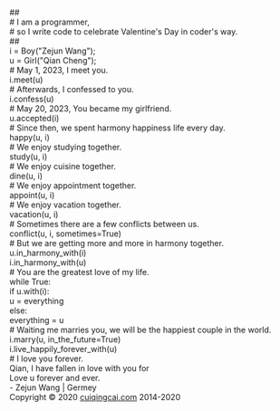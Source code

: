 <!DOCTYPE HTML>
<html>
<head>
	<title>Our Love Story</title>
	<meta http-equiv="content-type" content="text/html; charset=UTF-8">
	<meta name="viewport" content="width=device-width, initial-scale=1, maximum-scale=1, user-scalable=no">
	<style type="text/css">
		@font-face {
			font-family: digit;
			src: url('digital.ttf') format("truetype");
		}
	</style>
	<link href="css/default.css" type="text/css" rel="stylesheet">
	<script type="text/javascript" src="js/jquery.js"></script>
	<script type="text/javascript" src="js/garden.js"></script>
	<script type="text/javascript" src="js/functions.js"></script>
</head>

<body>
<div id="mainDiv">
	<div id="content">
		<div id="code">
			<span class="comments">##</span><br/>
			<span class="comments"># I am a programmer,</span><br/>
			<span class="comments"># so I write code to celebrate Valentine's Day in coder's way.</span><br/>
			<span class="comments">##</span><br/>
			i = Boy(<span class="string">"Zejun Wang"</span>);<br/>
			u = Girl(<span class="string">"Qian Cheng"</span>);<br/>
			<span class="comments"># May 1, 2023, I meet you. </span><br/>
			i.meet(u)<br/>
			<span class="comments"># Afterwards, I confessed to you. </span><br/>
			i.confess(u)<br/>
			<span class="comments"># May 20, 2023, You became my girlfriend.</span><br/>
			u.accepted(i)<br/>
			<span class="comments"># Since then, we spent harmony happiness life every day.</span><br/>
			happy(u, i)<br/>
			<span class="comments"># We enjoy studying together.</span><br/>
			study(u, i)<br/>
			<span class="comments"># We enjoy cuisine together.</span><br/>
			dine(u, i)<br/>
			<span class="comments"># We enjoy appointment together.</span><br/>
			appoint(u, i)<br/>
			<span class="comments"># We enjoy vacation together.</span><br/>
			vacation(u, i)<br/>
			<span class="comments"># Sometimes there are a few conflicts between us.</span><br/>
			conflict(u, i, sometimes=<span class="keyword">True</span>)<br/>
			<span class="comments"># But we are getting more and more in harmony together.</span><br/>
			u.in_harmony_with(i) <br/>
			i.in_harmony_with(u) <br/>
			<span class="comments"># You are the greatest love of my life.</span><br/>
			while <span class="keyword">True</span>:<br/>
			<span class="placeholder"></span><span class="keyword">if</span> u.with(i):<br/>
			<span class="placeholder"></span><span class="placeholder"></span>u = everything<br/>
			<span class="placeholder"></span><span class="keyword">else</span>:<br/>
			<span class="placeholder"></span><span class="placeholder"></span>everything = u<br/>
			<span class="comments"># Waiting me marries you, we will be the happiest couple in the world.</span><br/>
			i.marry(u, in_the_future=<span class="keyword">True</span>)<br/>
			i.live_happily_forever_with(u)<br/>
			<span class="comments"># I love you forever.</span><br/>
		</div>
		<div id="loveHeart">
			<canvas id="garden"></canvas>
			<div id="words">
				<div id="messages">
					Qian, I have fallen in love with you for
					<div id="elapseClock"></div>
				</div>
				<div id="loveu">
					Love u forever and ever.<br/>
					<div class="signature">- Zejun Wang | Germey</div>
				</div>
			</div>
		</div>
	</div>
	<div id="copyright">
		Copyright © 2020 <a href='http://cuiqingcai.com'>cuiqingcai.com</a> 2014-2020
	</div>
</div>
<script type="text/javascript">
	var offsetX = $("#loveHeart").width() / 2;
	var offsetY = $("#loveHeart").height() / 2 - 55;
	var together = new Date();
	// 此处月份介于 0 ~ 11 之间。用本地时间表示，如 8 月要用 7 表示。
	together.setFullYear(2018, 10, 5);
	together.setHours(15);
	together.setMinutes(0);
	together.setSeconds(0);
	together.setMilliseconds(0);

	if (!document.createElement('canvas').getContext) {
		var msg = document.createElement("div");
		msg.id = "errorMsg";
		msg.innerHTML = "Your browser doesn't support HTML5!<br/>Recommend use Chrome 14+/IE 9+/Firefox 7+/Safari 4+";
		document.body.appendChild(msg);
		$("#code").css("display", "none")
		$("#copyright").css("position", "absolute");
		$("#copyright").css("bottom", "10px");
		document.execCommand("stop");
	} else {
		setTimeout(function () {
			startHeartAnimation();
		}, 5000);

		timeElapse(together);
		setInterval(function () {
			timeElapse(together);
		}, 500);

		adjustCodePosition();
		$("#code").typewriter();
	}
</script>
</body>
</html>
